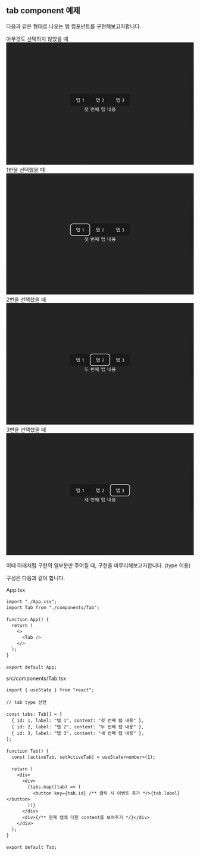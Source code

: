 ## tab component 예제

다음과 같은 형태로 나오는 탭 컴포넌트를 구현해보고자합니다.

아무것도 선택하지 않았을 때
![1.png](../src/assets/1.png)
1번을 선택했을 때
![2.png](../src/assets/2.png)
2번을 선택했을 때
![3.png](../src/assets/3.png)
3번을 선택했을 때
![4.png](../src/assets/4.png)

이때 아래처럼 구현의 일부분만 주어질 때, 구현을 마무리해보고자합니다. (type 이용)

구성은 다음과 같이 합니다.

App.tsx

```tsx
import "./App.css";
import Tab from "./components/Tab";

function App() {
  return (
    <>
      <Tab />
    </>
  );
}

export default App;
```

src/components/Tab.tsx

```tsx
import { useState } from "react";

// tab type 선언

const tabs: Tab[] = [
  { id: 1, label: "탭 1", content: "첫 번째 탭 내용" },
  { id: 2, label: "탭 2", content: "두 번째 탭 내용" },
  { id: 3, label: "탭 3", content: "세 번째 탭 내용" },
];

function Tab() {
  const [activeTab, setActiveTab] = useState<number>(1);

  return (
    <div>
      <div>
        {tabs.map((tab) => (
          <button key={tab.id} /** 클릭 시 이벤트 추가 */>{tab.label}</button>
        ))}
      </div>
      <div>{/** 현재 탭에 대한 content를 보여주기 */}</div>
    </div>
  );
}

export default Tab;
```
